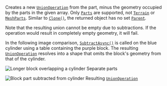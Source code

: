 Creates a new [`UnionOperation`](https://create.roblox.com/docs/reference/engine/classes/UnionOperation) from the part, minus the geometry
occupied by the parts in the given array. Only [`Parts`](https://create.roblox.com/docs/reference/engine/classes/Part) are
supported, not [`Terrain`](https://create.roblox.com/docs/reference/engine/classes/Terrain) or [`MeshParts`](https://create.roblox.com/docs/reference/engine/classes/MeshPart). Similar to
[`Clone()`](https://create.roblox.com/docs/reference/engine/classes/Instance#Clone), the returned object has no set
[`Parent`](https://create.roblox.com/docs/reference/engine/classes/Instance#Parent).

Note that the resulting union cannot be empty due to subtractions. If the
operation would result in completely empty geometry, it will fail.

In the following image comparison,
[`SubtractAsync()`](https://create.roblox.com/docs/reference/engine/classes/BasePart#SubtractAsync) is called on the blue
cylinder using a table containing the purple block. The resulting
[`UnionOperation`](https://create.roblox.com/docs/reference/engine/classes/UnionOperation) resolves into a shape that omits the block's
geometry from that of the cylinder.

![Longer block overlapping a cylinder](https://prod.docsiteassets.roblox.com/assets/modeling/solid-modeling/Separate-Parts-To-Subtract.jpg)
Separate parts

![Block part subtracted from cylinder](https://prod.docsiteassets.roblox.com/assets/modeling/solid-modeling/Negate-Result.jpg)
Resulting [`UnionOperation`](https://create.roblox.com/docs/reference/engine/classes/UnionOperation)